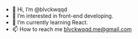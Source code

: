 - 👋 Hi, I’m @blvckwqqd
- 👀 I’m interested in front-end developing.
- 🌱 I’m currently learning React.
- 📫 How to reach me blvckwqqd.me@gmail.com

